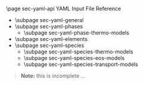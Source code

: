 \page sec-yaml-api YAML Input File Reference

-   \subpage sec-yaml-general
-   \subpage sec-yaml-phases
    -   \subpage sec-yaml-phase-thermo-models
-   \subpage sec-yaml-elements
-   \subpage sec-yaml-species
    -   \subpage sec-yaml-species-thermo-models
    -   \subpage sec-yaml-species-eos-models
    -   \subpage sec-yaml-species-transport-models

> **Note:** this is incomplete ...
